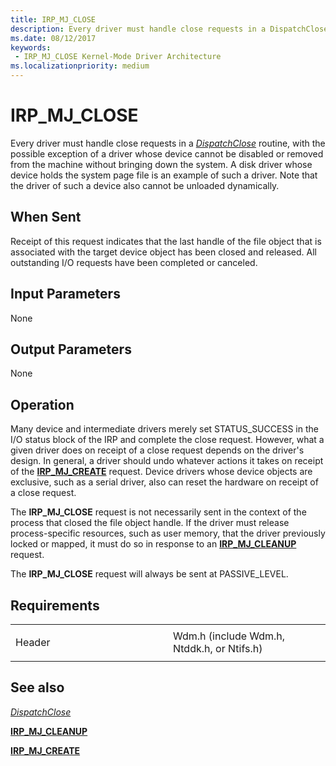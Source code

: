 ```yaml
---
title: IRP_MJ_CLOSE
description: Every driver must handle close requests in a DispatchClose routine, with the possible exception of a driver whose device cannot be disabled or removed from the machine without bringing down the system.
ms.date: 08/12/2017
keywords:
 - IRP_MJ_CLOSE Kernel-Mode Driver Architecture
ms.localizationpriority: medium
---
```


# IRP\_MJ\_CLOSE


Every driver must handle close requests in a [*DispatchClose*](separate-dispatchcreate-and-dispatchclose-routines.md) routine, with the possible exception of a driver whose device cannot be disabled or removed from the machine without bringing down the system. A disk driver whose device holds the system page file is an example of such a driver. Note that the driver of such a device also cannot be unloaded dynamically.

When Sent
---------

Receipt of this request indicates that the last handle of the file object that is associated with the target device object has been closed and released. All outstanding I/O requests have been completed or canceled.

## Input Parameters


None

## Output Parameters


None

Operation
---------

Many device and intermediate drivers merely set STATUS\_SUCCESS in the I/O status block of the IRP and complete the close request. However, what a given driver does on receipt of a close request depends on the driver's design. In general, a driver should undo whatever actions it takes on receipt of the [**IRP\_MJ\_CREATE**](irp-mj-create.md) request. Device drivers whose device objects are exclusive, such as a serial driver, also can reset the hardware on receipt of a close request.

The **IRP\_MJ\_CLOSE** request is not necessarily sent in the context of the process that closed the file object handle. If the driver must release process-specific resources, such as user memory, that the driver previously locked or mapped, it must do so in response to an [**IRP\_MJ\_CLEANUP**](irp-mj-cleanup.md) request.

The **IRP\_MJ\_CLOSE** request will always be sent at PASSIVE\_LEVEL.

Requirements
------------

<table>
<colgroup>
<col width="50%" />
<col width="50%" />
</colgroup>
<tbody>
<tr class="odd">
<td><p>Header</p></td>
<td>Wdm.h (include Wdm.h, Ntddk.h, or Ntifs.h)</td>
</tr>
</tbody>
</table>

## See also

[*DispatchClose*](separate-dispatchcreate-and-dispatchclose-routines.md)

[**IRP\_MJ\_CLEANUP**](irp-mj-cleanup.md)

[**IRP\_MJ\_CREATE**](irp-mj-create.md)

 

 




